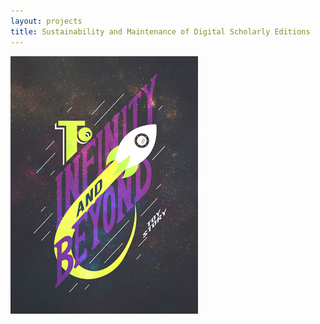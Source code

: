 ```yaml
---
layout: projects
title: Sustainability and Maintenance of Digital Scholarly Editions
---
```

<img src="../images/sustainability.jpg" width="300"/>
